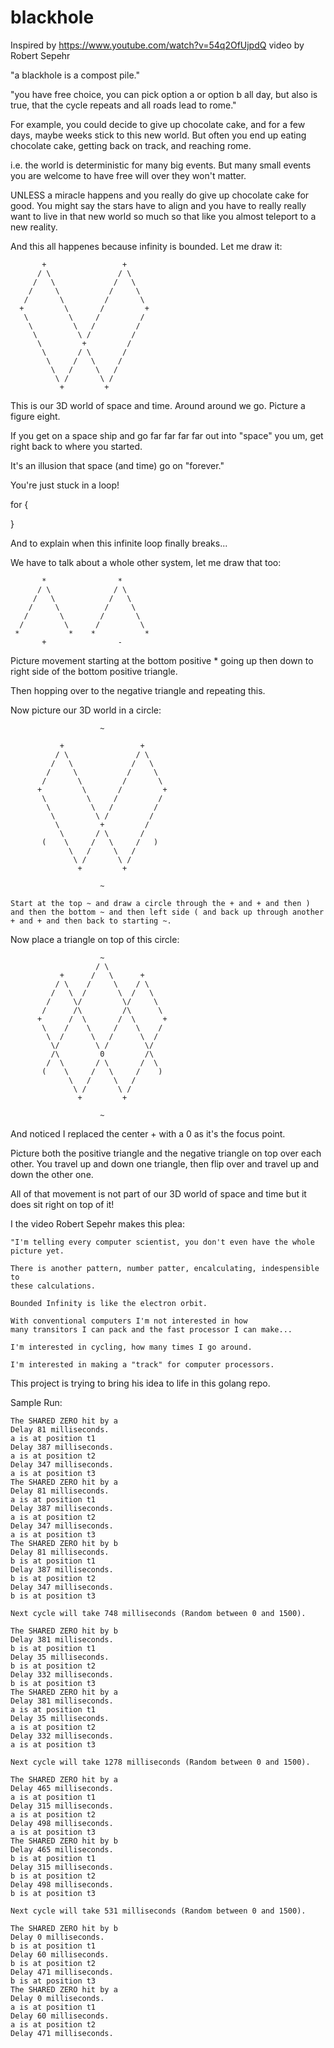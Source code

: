 # blackhole

Inspired by https://www.youtube.com/watch?v=54q2OfUjpdQ video by Robert Sepehr

"a blackhole is a compost pile."

"you have free choice, you can pick option a or option b all day, but also is true, that the cycle repeats and all roads lead to rome."

For example, you could decide to give up chocolate cake, and for a few days, maybe weeks stick to this new world. But often you end up eating chocolate cake, getting back on track, and reaching rome.

i.e. the world is deterministic for many big events. But many small events you are welcome to have free will over they won't matter.

UNLESS a miracle happens and you really do give up chocolate cake for good. You might say the stars have to align and you have to really really want to live in that new world so much so that like you almost teleport to a new reality.

And this all happenes because infinity is bounded. Let me draw it:

           +                 +
          / \               / \
         /   \             /   \
        /     \           /     \
       /       \         /       \
      +         \       /         +
       \         \     /         /  
        \         \   /         /  
         \         \ /         /  
          \         +         /
           \       / \       /
            \     /   \     /
             \   /     \   /
              \ /       \ /
               +         +


This is our 3D world of space and time. Around around we go. Picture a figure eight.

If you get on a space ship and go far far far far out into "space" you um, get right back
to where you started.

It's an illusion that space (and time) go on "forever."

You're just stuck in a loop!

for {


}

And to explain when this infinite loop finally breaks...

We have to talk about a whole other system, let me draw that too:


```
       *                *
      / \              / \
     /   \            /   \
    /     \          /     \
   /       \        /       \
  /         \      /         \
 *           *    *           *
       +                -
```

Picture movement starting at the bottom positive * going up
then down to right side of the bottom positive triangle.

Then hopping over to the negative triangle and repeating this.

Now picture our 3D world in a circle:

```
                    ~
                    
           +                 +
          / \               / \
         /   \             /   \
        /     \           /     \
       /       \         /       \
      +         \       /         +
       \         \     /         /  
        \         \   /         /  
         \         \ /         /         
          \         +         /
           \       / \       /
       (    \     /   \     /   )         
             \   /     \   /      
              \ /       \ /
               +         +

                    ~
```

```
Start at the top ~ and draw a circle through the + and + and then )
and then the bottom ~ and then left side ( and back up through another
+ and + and then back to starting ~.
```

Now place a triangle on top of this circle:

```
                    ~
                   / \ 
           +      /   \      +
          / \    /     \    / \
         /   \  /       \  /   \
        /     \/         \/     \
       /      /\         /\      \
      +      /  \       /  \      +
       \    /    \     /    \    /  
        \  /      \   /      \  /  
         \/        \ /        \/         
         /\         0         /\
        /  \       / \       /  \
       (    \     /   \     /    )     
             \   /     \   /      
              \ /       \ /
               +         +

                    ~

```

And noticed I replaced the center + with a 0 as it's the focus point.

Picture both the positive triangle and the negative triangle on top
over each other. You travel up and down one triangle, then flip over
and travel up and down the other one.

All of that movement is not part of our 3D world of space and time
but it does sit right on top of it!

I the video Robert Sepehr makes this plea:

```
"I'm telling every computer scientist, you don't even have the whole
picture yet.

There is another pattern, number patter, encalculating, indespensible to
these calculations.

Bounded Infinity is like the electron orbit.

With conventional computers I'm not interested in how
many transitors I can pack and the fast processor I can make...

I'm interested in cycling, how many times I go around.

I'm interested in making a "track" for computer processors.
```

This project is trying to bring his idea to life in this golang repo.

Sample Run:

```
The SHARED ZERO hit by a
Delay 81 milliseconds.
a is at position t1
Delay 387 milliseconds.
a is at position t2
Delay 347 milliseconds.
a is at position t3
The SHARED ZERO hit by a
Delay 81 milliseconds.
a is at position t1
Delay 387 milliseconds.
a is at position t2
Delay 347 milliseconds.
a is at position t3
The SHARED ZERO hit by b
Delay 81 milliseconds.
b is at position t1
Delay 387 milliseconds.
b is at position t2
Delay 347 milliseconds.
b is at position t3

Next cycle will take 748 milliseconds (Random between 0 and 1500).

The SHARED ZERO hit by b
Delay 381 milliseconds.
b is at position t1
Delay 35 milliseconds.
b is at position t2
Delay 332 milliseconds.
b is at position t3
The SHARED ZERO hit by a
Delay 381 milliseconds.
a is at position t1
Delay 35 milliseconds.
a is at position t2
Delay 332 milliseconds.
a is at position t3

Next cycle will take 1278 milliseconds (Random between 0 and 1500).

The SHARED ZERO hit by a
Delay 465 milliseconds.
a is at position t1
Delay 315 milliseconds.
a is at position t2
Delay 498 milliseconds.
a is at position t3
The SHARED ZERO hit by b
Delay 465 milliseconds.
b is at position t1
Delay 315 milliseconds.
b is at position t2
Delay 498 milliseconds.
b is at position t3

Next cycle will take 531 milliseconds (Random between 0 and 1500).

The SHARED ZERO hit by b
Delay 0 milliseconds.
b is at position t1
Delay 60 milliseconds.
b is at position t2
Delay 471 milliseconds.
b is at position t3
The SHARED ZERO hit by a
Delay 0 milliseconds.
a is at position t1
Delay 60 milliseconds.
a is at position t2
Delay 471 milliseconds.
```
